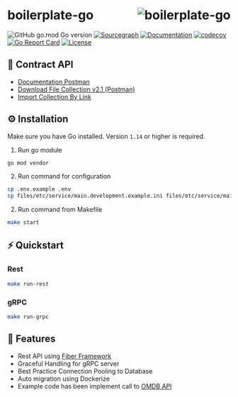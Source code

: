 # <img align="right" src="https://avatars.githubusercontent.com/u/56905970?s=60&v=4" alt="boilerplate-go" title="boilerplate-go" /> boilerplate-go

![GitHub go.mod Go version](https://img.shields.io/github/go-mod/go-version/alhamsya/boilerplate-go)
[![Sourcegraph](https://sourcegraph.com/github.com/alhamsya/boilerplate-go/-/badge.svg)](https://sourcegraph.com/github.com/alhamsya/boilerplate-go?badge)
[![Documentation](https://godoc.org/github.com/alhamsya/boilerplate-go?status.svg)](https://godoc.org/github.com/alhamsya/boilerplate-go)
[![codecov](https://codecov.io/gh/alhamsya/boilerplate-go/branch/master/graph/badge.svg?token=mDCHTd8WM7)](https://codecov.io/gh/alhamsya/boilerplate-go)
[![Go Report Card](https://goreportcard.com/badge/github.com/alhamsya/boilerplate-go)](https://goreportcard.com/report/github.com/alhamsya/boilerplate-go)
[![License](https://img.shields.io/github/license/alhamsya/boilerplate-go?color=blue)](https://raw.githubusercontent.com/alhamsya/boilerplate-go/master/LICENSE)

## 👀 Contract API
- [Documentation Postman](https://documenter.getpostman.com/view/2516369/UV5Ro1M1)
- [Download File Collection v2.1 (Postman)](https://github.com/alhamsya/boilerplate-go/blob/master/boilerplate-go.postman_collection.json)
- [Import Collection By Link](https://www.getpostman.com/collections/b71ad1f701723738498f)

## ⚙️ Installation

Make sure you have Go installed. Version `1.14` or higher is required.
1. Run go module
```bash
go mod vendor
```
2. Run command for configuration
```bash
cp .env.example .env
cp files/etc/service/main.development.example.ini files/etc/service/main.development.ini
```

2. Run command from Makefile
```bash
make start
```

## ⚡️ Quickstart

### Rest
```bash
make run-rest
```

### gRPC
```bash
make run-grpc
```

## 🎯 Features
- Rest API using [Fiber Framework](https://github.com/gofiber/fiber)
- Graceful Handling for gRPC server
- Best Practice Connection Pooling to Database
- Auto migration using Dockerize
- Example code has been implement call to [OMDB API](http://www.omdbapi.com/)